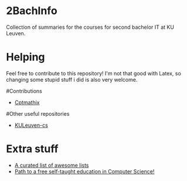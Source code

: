 # 2BachInfo
Collection of summaries for the courses for second bachelor IT at KU Leuven.
# Helping
Feel free to contribute to this repository!
I'm not that good with Latex, so changing some stupid stuff i did is also very welcome.

#Contributions
* [Cptmathix](https://github.com/Cptmathix)

#Other useful repositories
* [KULeuven-cs](https://github.com/KULeuven-CS/kuleuven-cs.github.io)

# Extra stuff
* [A curated list of awesome lists](https://github.com/sindresorhus/awesome)
* [Path to a free self-taught education in Computer Science!](https://github.com/open-source-society/computer-science)


